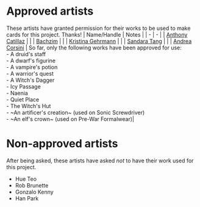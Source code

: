 # Approved artists

These artists have granted permission for their works to be used to make cards for this project. Thanks!
| Name/Handle | Notes |
| - | - |
| [Anthony Catillaz](https://www.artstation.com/artico_luminos) | |
| [Bachzim](https://www.artstation.com/bachzim) | |
| [Kristina Gehrmann](http://www.kristinagehrmann.com/) | |
| [Sandara Tang](https://sandara.artstation.com/) | |
| [Andrea Corsini](https://linktr.ee/Not_andreas) | So far, only the following works have been approved for use:<br/>- A druid's staff<br/>- A dwarf's figurine<br/>- A vampire's potion<br/>- A warrior's quest<br/>- A Witch's Dagger<br/>- Icy Passage<br/>- Naenia<br/>- Quiet Place<br/>- The Witch's Hut<br/>- ~An artificer's creation~ (used on Sonic Screwdriver)<br/>- ~An elf's crown~ (used on Pre-War Formalwear)|
# Non-approved artists

After being asked, these artists have asked _not_ to have their work used for this project.
- Hue Teo
- Rob Brunette
- Gonzalo Kenny
- Han Park
